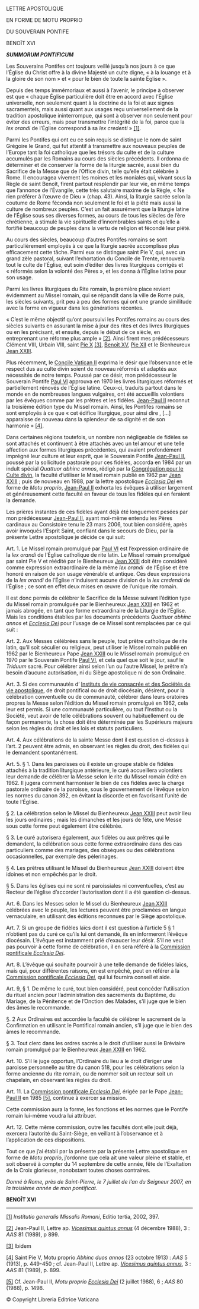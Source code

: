 LETTRE APOSTOLIQUE

EN FORME DE MOTU PROPRIO

DU SOUVERAIN PONTIFE

BENOÎT XVI

***SUMMORUM PONTIFICUM***

Les Souverains Pontifes ont toujours veillé jusqu’à nos jours à ce que l’Église du Christ offre à la divine Majesté un culte digne, « à la louange et à la gloire de son nom » et « pour le bien de toute la sainte Église ».


Depuis des temps immémoriaux et aussi à l’avenir, le principe à observer est que « chaque Église particulière doit être en accord avec l’Église universelle, non seulement quant à la doctrine de la foi et aux signes sacramentels, mais aussi quant aux usages reçu universellement de la tradition apostolique ininterrompue, qui sont à observer non seulement pour éviter des erreurs, mais pour transmettre l’intégrité de la foi, parce que la *lex orandi* de l’Église correspond à sa *lex credenti* » [\[1\]](#_ftn1 "").

Parmi les Pontifes qui ont eu ce soin requis se distingue le nom de saint Grégoire le Grand, qui fut attentif à transmettre aux nouveaux peuples de l’Europe tant la foi catholique que les trésors du culte et de la culture accumulés par les Romains au cours des siècles précédents. Il ordonna de déterminer et de conserver la forme de la liturgie sacrée, aussi bien du Sacrifice de la Messe que de l’Office divin, telle qu’elle était célébrée à Rome. Il encouragea vivement les moines et les moniales qui, vivant sous la Règle de saint Benoît, firent partout resplendir par leur vie, en même temps que l’annonce de l’Évangile, cette très salutaire maxime de la Règle, « Ne rien préférer à l’œuvre de Dieu » (chap. 43). Ainsi, la liturgie sacrée selon la coutume de Rome féconda non seulement le foi et la piété mais aussi la culture de nombreux peuples. C’est un fait assurément que la liturgie latine de l’Église sous ses diverses formes, au cours de tous les siècles de l’ère chrétienne, a stimulé la vie spirituelle d’innombrables saints et qu’elle a fortifié beaucoup de peuples dans la vertu de religion et fécondé leur piété.

Au cours des siècles, beaucoup d’autres Pontifes romains se sont particulièrement employés à ce que la liturgie sacrée accomplisse plus efficacement cette tâche. Parmi eux se distingue saint Pie V, qui, avec un grand zèle pastoral, suivant l’exhortation du Concile de Trente, renouvela tout le culte de l’Église, eut soin d’éditer des livres liturgiques corrigés et « réformés selon la volonté des Pères », et les donna à l’Église latine pour son usage.

Parmi les livres liturgiques du Rite romain, la première place revient évidemment au Missel romain, qui se répandit dans la ville de Rome puis, les siècles suivants, prit peu à peu des formes qui ont une grande similitude avec la forme en vigueur dans les générations récentes.

« C’est le même objectif qu’ont poursuivi les Pontifes romains au cours des siècles suivants en assurant la mise à jour des rites et des livres liturgiques ou en les précisant, et ensuite, depuis le début de ce siècle, en entreprenant une réforme plus ample » [\[2\]](#_ftn2 ""). Ainsi firent mes prédécesseurs Clément VIII, Urbain VIII, saint [Pie X](/content/pius-x/fr.html) [\[3\]](#_ftn3 ""), [Benoît XV](/content/benedict-xv/fr.html), [Pie XII](/content/pius-xii/fr.html) et le Bienheureux [Jean XXIII](/content/john-xxiii/fr.html).

Plus récemment, le [Concile Vatican II](http://www.vatican.va/archive/hist_councils/ii_vatican_council/index_fr.htm) exprima le désir que l’observance et le respect dus au culte divin soient de nouveau réformés et adaptés aux nécessités de notre temps. Poussé par ce désir, mon prédécesseur le Souverain Pontife [Paul VI](/content/paul-vi/fr.html) approuva en 1970 les livres liturgiques réformés et partiellement rénovés de l’Église latine. Ceux-ci, traduits partout dans le monde en de nombreuses langues vulgaires, ont été accueillis volontiers par les évêques comme par les prêtres et les fidèles. [Jean-Paul II](/content/john-paul-ii/fr.html) reconnut la troisième édition type du Missel romain. Ainsi, les Pontifes romains se sont employés à ce que « cet édifice liturgique, pour ainsi dire , \[…\] apparaisse de nouveau dans la splendeur de sa dignité et de son harmonie » [\[4\]](#_ftn4 "").

Dans certaines régions toutefois, un nombre non négligeable de fidèles se sont attachés et continuent à être attachés avec un tel amour et une telle affection aux formes liturgiques précédentes, qui avaient profondément imprégné leur culture et leur esprit, que le Souverain Pontife [Jean-Paul II](/content/john-paul-ii/fr.html), poussé par la sollicitude pastorale pour ces fidèles, accorda en 1984 par un indult spécial *Quattuor abhinc annos*, rédigé par la [Congrégation pour le Culte divin](http://www.vatican.va/roman_curia/congregations/ccdds/index_fr.htm), la faculté d’utiliser le Missel romain publié en 1962 par [Jean XXIII](/content/john-xxiii/fr.html) ; puis de nouveau en 1988, par la lettre apostolique *[Ecclesia Dei](/content/john-paul-ii/fr/motu_proprio/documents/hf_jp-ii_motu-proprio_02071988_ecclesia-dei.html)* en forme de *Motu proprio*, [Jean-Paul II](/content/john-paul-ii/fr.html) exhorta les évêques à utiliser largement et généreusement cette faculté en faveur de tous les fidèles qui en feraient la demande.

Les prières instantes de ces fidèles ayant déjà été longuement pesées par mon prédécesseur [Jean-Paul II](/content/john-paul-ii/fr.html), ayant moi-même entendu les Pères cardinaux au Consistoire tenu le 23 mars 2006, tout bien considéré, après avoir invoqués l’Esprit Saint, confiant dans le secours de Dieu, par la présente Lettre apostolique je décide ce qui suit:

Art. 1. Le Missel romain promulgué par [Paul VI](/content/paul-vi/fr.html) est l’expression ordinaire de la *lex orandi* de l’Église catholique de rite latin. Le Missel romain promulgué par saint Pie V et réédité par le Bienheureux [Jean XXIII](/content/john-xxiii/fr.html) doit être considéré comme expression extraordinaire de la même *lex orandi*  de l’Église et être honoré en raison de son usage vénérable et antique. Ces deux expressions de la *lex orandi* de l’Église n’induisent aucune division de la *lex credendi* de l’Église ; ce sont en effet deux mises en œuvre de l’unique rite romain.

Il est donc permis de célébrer le Sacrifice de la Messe suivant l’édition type du Missel romain promulguée par le Bienheureux [Jean XXIII](/content/john-xxiii/fr.html) en 1962 et jamais abrogée, en tant que forme extraordinaire de la Liturgie de l’Église. Mais les conditions établies par les documents précédents *Quattuor abhinc annos* et *[Ecclesia Dei](/content/john-paul-ii/fr/motu_proprio/documents/hf_jp-ii_motu-proprio_02071988_ecclesia-dei.html)* pour l’usage de ce Missel sont remplacées par ce qui suit :

Art. 2. Aux Messes célébrées sans le peuple, tout prêtre catholique de rite latin, qu’il soit séculier ou religieux, peut utiliser le Missel romain publié en 1962 par le Bienheureux Pape [Jean XXIII](/content/john-xxiii/fr.html) ou le Missel romain promulgué en 1970 par le Souverain Pontife [Paul VI](/content/paul-vi/fr.html), et cela quel que soit le jour, sauf le *Triduum* sacré. Pour célébrer ainsi selon l’un ou l’autre Missel, le prêtre n’a besoin d’aucune autorisation, ni du Siège apostolique ni de son Ordinaire.

Art. 3. Si des communautés d’ [Instituts de vie consacrée et des Sociétés de vie apostolique](http://www.vatican.va/roman_curia/congregations/ccscrlife/index_fr.htm), de droit pontifical ou de droit diocésain, désirent, pour la célébration conventuelle ou de communauté, célébrer dans leurs oratoires propres la Messe selon l’édition du Missel romain promulgué en 1962, cela leur est permis. Si une communauté particulière, ou tout l’Institut ou la Société, veut avoir de telle célébrations souvent ou habituellement ou de façon permanente, la chose doit être déterminée par les Supérieurs majeurs selon les règles du droit et les lois et statuts particuliers.

Art. 4. Aux célébrations de la sainte Messe dont il est question ci-dessus à l’art. 2 peuvent être admis, en observant les règles du droit, des fidèles qui le demandent spontanément.

Art. 5. § 1. Dans les paroisses où il existe un groupe stable de fidèles attachés à la tradition liturgique antérieure, le curé accueillera volontiers leur demande de célébrer la Messe selon le rite du Missel romain édité en 1962. Il jugera comment harmoniser le bien de ces fidèles avec la charge pastorale ordinaire de la paroisse, sous le gouvernement de l’évêque selon les normes du canon 392, en évitant la discorde et en favorisant l’unité de toute l’Église.

§ 2\. La célébration selon le Missel du Bienheureux [Jean XXIII](/content/john-xxiii/fr.html) peut avoir lieu les jours ordinaires ; mais les dimanches et les jours de fête, une Messe sous cette forme peut également être célébrée.

§ 3\. Le curé autorisera également, aux fidèles ou aux prêtres qui le demandent, la célébration sous cette forme extraordinaire dans des cas particuliers comme des mariages, des obsèques ou des célébrations occasionnelles, par exemple des pèlerinages.

§ 4\. Les prêtres utilisant le Missel du Bienheureux [Jean XXIII](/content/john-xxiii/fr.html) doivent être idoines et non empêchés par le droit.

§ 5\. Dans les églises qui ne sont ni paroissiales ni conventuelles, c’est au Recteur de l’église d’accorder l’autorisation dont il a été question ci-dessus.

Art. 6. Dans les Messes selon le Missel du Bienheureux [Jean XXIII](/content/john-xxiii/fr.html) célébrées avec le peuple, les lectures peuvent être proclamées en langue vernaculaire, en utilisant des éditions reconnues par le Siège apostolique.

Art. 7. Si un groupe de fidèles laïcs dont il est question à l’article 5 § 1 n’obtient pas du curé ce qu’ils lui ont demandé, ils en informeront l’évêque diocésain. L’évêque est instamment prié d’exaucer leur désir. S’il ne veut pas pourvoir à cette forme de célébration, il en sera référé à la [Commission pontificale *Ecclesia Dei*](http://www.vatican.va/roman_curia/congregations/cfaith/ced_index_fr.htm).

Art. 8. L’évêque qui souhaite pourvoir à une telle demande de fidèles laïcs, mais qui, pour différentes raisons, en est empêché, peut en référer à la [Commission pontificale *Ecclesia Dei*](http://www.vatican.va/roman_curia/congregations/cfaith/ced_index_fr.htm), qui lui fournira conseil et aide.

Art. 9, § 1. De même le curé, tout bien considéré, peut concéder l’utilisation du rituel ancien pour l’administration des sacrements du Baptême, du Mariage, de la Pénitence et de l’Onction des Malades, s’il juge que le bien des âmes le recommande.

§. 2 Aux Ordinaires est accordée la faculté de célébrer le sacrement de la Confirmation en utilisant le Pontifical romain ancien, s’il juge que le bien des âmes le recommande.

§ 3\. Tout clerc dans les ordres sacrés a le droit d’utiliser aussi le Bréviaire romain promulgué par le Bienheureux [Jean XXIII](/content/john-xxiii/fr.html) en 1962.

Art. 10. S’il le juge opportun, l’Ordinaire du lieu a le droit d’ériger une paroisse personnelle au titre du canon 518, pour les célébrations selon la forme ancienne du rite romain, ou de nommer soit un recteur soit un chapelain, en observant les règles du droit.

Art. 11. La [Commission pontificale *Ecclesia Dei*](http://www.vatican.va/roman_curia/congregations/cfaith/ced_index_fr.htm), érigée par le Pape [Jean-Paul II](/content/john-paul-ii/fr.html) en 1985 [\[5\]](#_ftn5 ""), continue à exercer sa mission.

Cette commission aura la forme, les fonctions et les normes que le Pontife romain lui-même voudra lui attribuer.

Art. 12. Cette même commission, outre les facultés dont elle jouit déjà, exercera l’autorité du Saint-Siège, en veillant à l’observance et à l’application de ces dispositions.

Tout ce que j’ai établi par la présente par la présente Lettre apostolique en forme de *Motu proprio*, j’ordonne que cela ait une valeur pleine et stable, et soit observé à compter du 14 septembre de cette année, fête de l’Exaltation de la Croix glorieuse, nonobstant toutes choses contraires.

*Donné à Rome, près de Saint-Pierre, le 7 juillet de l’an du Seigneur 2007, en la troisième année de mon pontificat.*

**BENOÎT XVI**

* * *

[\[1\]](#_ftnref1 "") *Institutio generalis Missalis Romani*, Editio tertia, 2002, 397.


[\[2\]](#_ftnref2 "") Jean-Paul II, Lettre ap. *[Vicesimus quintus annus](/content/john-paul-ii/fr/apost_letters/documents/hf_jp-ii_apl_04121988_vicesimus-quintus-annus.html)* (4 décembre 1988), 3 : *AAS* 81 (1989), p 899.

[\[3\]](#_ftnref3 "") Ibidem

[\[4\]](#_ftnref4 "") Saint Pie V, Motu proprio *Abhinc duos annos* (23 octobre 1913) : *AAS* 5 (1913), p. 449-450 ; cf. Jean-Paul II, Lettre ap. *[Vicesimus quintus annus](/content/john-paul-ii/fr/apost_letters/documents/hf_jp-ii_apl_04121988_vicesimus-quintus-annus.html)*, 3 : *AAS* 81 (1989), p. 899.

[\[5\]](#_ftnref5 "") Cf. Jean-Paul II, *Motu proprio* *[Ecclesia Dei](/content/john-paul-ii/fr/motu_proprio/documents/hf_jp-ii_motu-proprio_02071988_ecclesia-dei.html)* (2 juillet 1988), 6 ; *AAS* 80 (1988), p. 1498.

© Copyright Libreria Editrice Vaticana